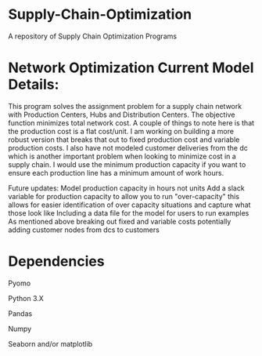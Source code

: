 # Supply-Chain-Optimization
A repository of Supply Chain Optimization Programs


# Network Optimization Current Model Details:

This program solves the assignment problem for a supply chain network with Production Centers, Hubs and Distribution Centers. The objective function minimizes total network cost.  A couple of things to note here is that the production cost is a flat cost/unit. I am working on building a more robust version that breaks that out to fixed production cost and variable production costs. I also have not modeled customer deliveries from the dc which is another important problem when looking to minimize cost in a supply chain. I would use the minimum production capacity if you want to ensure each production line has a minimum amount of work hours. 

Future updates:
Model production capacity in hours not units
Add a slack variable for production capacity to allow you to run "over-capacity" this allows for easier identification of over capacity situations and capture what those look like
Including a data file for the model for users to run examples
As mentioned above breaking out fixed and variable costs
potentially adding customer nodes from dcs to customers


# Dependencies

Pyomo

Python 3.X

Pandas

Numpy

Seaborn and/or matplotlib
